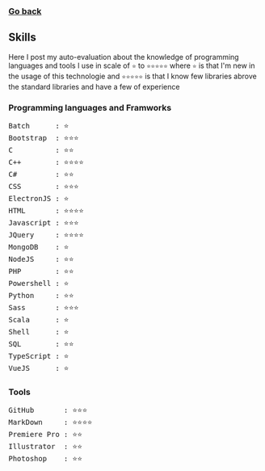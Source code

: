 ### [Go back](https://github.com/jasiukiewicztymon)

## Skills

Here I post my auto-evaluation about the knowledge of programming languages and tools I use in scale of ```⭐️``` to ```⭐️⭐️⭐️⭐️⭐️``` where ```⭐️``` is that I'm new in the usage of this technologie and ```⭐️⭐️⭐️⭐️⭐️``` is that I know few libraries abrove the standard libraries and have a few of experience

### Programming languages and Framworks

<pre>
Batch      : ⭐️
Bootstrap  : ⭐️⭐️⭐️
C          : ⭐️⭐️ 
C++        : ⭐️⭐️⭐️⭐️ 
C#         : ⭐️⭐️
CSS        : ⭐️⭐️⭐️
ElectronJS : ⭐️
HTML       : ⭐️⭐️⭐️⭐️
Javascript : ⭐️⭐️⭐️
JQuery     : ⭐️⭐️⭐️⭐️
MongoDB    : ⭐️
NodeJS     : ⭐️⭐️
PHP        : ⭐️⭐️
Powershell : ⭐️
Python     : ⭐️⭐️
Sass       : ⭐️⭐️⭐️
Scala      : ⭐️
Shell      : ⭐️
SQL        : ⭐️⭐️
TypeScript : ⭐️
VueJS      : ⭐️
</pre>

### Tools

<pre>
GitHub       : ⭐️⭐️⭐️
MarkDown     : ⭐️⭐️⭐️⭐️
Premiere Pro : ⭐️⭐️
Illustrator  : ⭐️⭐️
Photoshop    : ⭐️⭐️
</pre>
